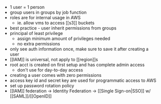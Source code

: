 - 1 user = 1 person
- group users in groups by job function
- roles are for internal usage in AWS
  - ie. allow vms to access [[s3]] buckets
- best practice - user inherit permissions from groups
- principal of least privilege
  - assign minimum amount of privileges needed
  - no extra permissions
- only see auth information once, make sure to save it after creating a user
- [[IAM]] is universal, not apply to [[region]]s
- root acct is created on first setup and has complete admin access
  - don't use for day-to-day access
- creating a user comes with zero permissions
- access key id and secret key are used for programmatic access to AWS
- set up password rotation policy
- [[IAM]] federation -> Identity Federation -> [[Single Sign-on|SSO]] w/ [[SAML]]/[[OpenID]]
